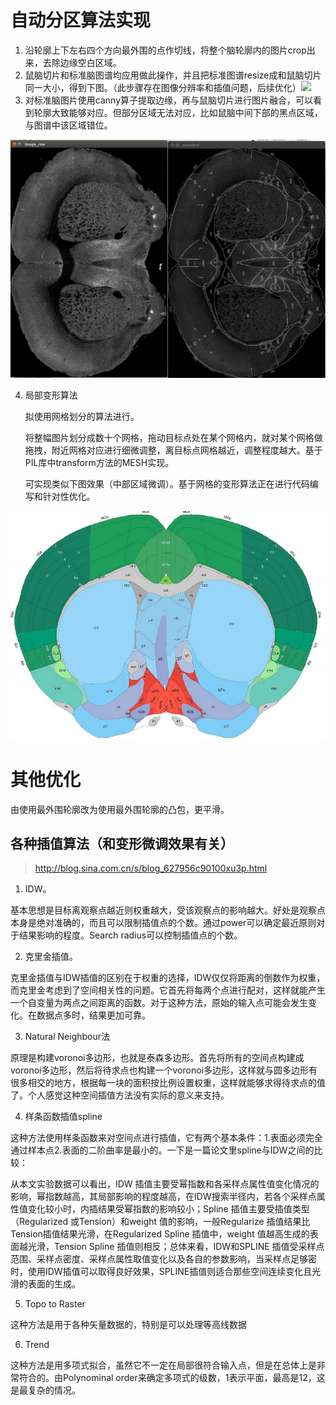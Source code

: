 

# 自动分区算法实现

1. 沿轮廓上下左右四个方向最外围的点作切线，将整个脑轮廓内的图片crop出来，去除边缘空白区域。
2. 鼠脑切片和标准脑图谱均应用做此操作，并且把标准图谱resize成和鼠脑切片同一大小，得到下图。（此步骤存在图像分辨率和插值问题，后续优化）![](/home/zzh/Note/%E5%B0%8F%E9%BC%A0%E9%A1%B9%E7%9B%AE/%E5%B0%8F%E9%BC%A02018-10-27/1.png)
3. 对标准脑图片使用canny算子提取边缘，再与鼠脑切片进行图片融合，可以看到轮廓大致能够对应。但部分区域无法对应，比如鼠脑中间下部的黑点区域，与图谱中该区域错位。

![](./2.png)

4. 局部变形算法

   拟使用网格划分的算法进行。

   将整幅图片划分成数十个网格，拖动目标点处在某个网格内，就对某个网格做拖拽，附近网格对应进行细微调整，离目标点网格越近，调整程度越大。基于PIL库中transform方法的MESH实现。

   可实现类似下图效果（中部区域微调）。基于网格的变形算法正在进行代码编写和针对性优化。

![](./6.png)



# 其他优化

由使用最外围轮廓改为使用最外围轮廓的凸包，更平滑。



















## 各种插值算法（和变形微调效果有关）

> http://blog.sina.com.cn/s/blog_627956c90100xu3p.html

1. IDW。

基本思想是目标离观察点越近则权重越大，受该观察点的影响越大。好处是观察点本身是绝对准确的，而且可以限制插值点的个数。通过power可以确定最近原则对于结果影响的程度。Search radius可以控制插值点的个数。

2. 克里金插值。

克里金插值与IDW插值的区别在于权重的选择，IDW仅仅将距离的倒数作为权重，而克里金考虑到了空间相关性的问题。它首先将每两个点进行配对，这样就能产生一个自变量为两点之间距离的函数。对于这种方法，原始的输入点可能会发生变化。在数据点多时，结果更加可靠。

3. Natural Neighbour法

原理是构建voronoi多边形，也就是泰森多边形。首先将所有的空间点构建成voronoi多边形，然后将待求点也构建一个voronoi多边形，这样就与圆多边形有很多相交的地方，根据每一块的面积按比例设置权重，这样就能够求得待求点的值了。个人感觉这种空间插值方法没有实际的意义来支持。

4. 样条函数插值spline

这种方法使用样条函数来对空间点进行插值，它有两个基本条件：1.表面必须完全通过样本点2.表面的二阶曲率是最小的。一下是一篇论文里spline与IDW之间的比较：

从本文实验数据可以看出，IDW 插值主要受幂指数和各采样点属性值变化情况的影响，幂指数越高，其局部影响的程度越高，在IDW搜索半径内，若各个采样点属性值变化较小时，内插结果受幂指数的影响较小；Spline 插值主要受插值类型（Regularized 或Tension）和weight 值的影响，一般Regularize 插值结果比Tension插值结果光滑，在Regularized Spline 插值中，weight 值越高生成的表面越光滑，Tension Spline 插值则相反；总体来看，IDW和SPLINE 插值受采样点范围、采样点密度、采样点属性取值变化以及各自的参数影响，当采样点足够密时，使用IDW插值可以取得良好效果，SPLINE插值则适合那些空间连续变化且光滑的表面的生成。

5. Topo to Raster

这种方法是用于各种矢量数据的，特别是可以处理等高线数据

6. Trend

这种方法是用多项式拟合，虽然它不一定在局部很符合输入点，但是在总体上是非常符合的。由Polynominal order来确定多项式的级数，1表示平面，最高是12，这是最复杂的情况。



